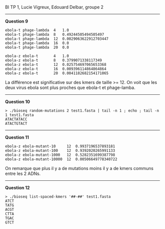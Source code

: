 BI TP 1, Lucie Vigreux, Edouard Delbar, groupe 2

----

**Question 9**

    ebola-t phage-lambda  4   1.0
    ebola-t phage-lambda  8   0.49244505494505497
    ebola-t phage-lambda  12  0.0029063622912703447
    ebola-t phage-lambda  16  0.0
    ebola-t phage-lambda  20  0.0

    ebola-z ebola-t       4   1.0
    ebola-z ebola-t       8   0.3799071338117349
    ebola-z ebola-t       12  0.025754697065653368
    ebola-z ebola-t       16  0.009396114864864864
    ebola-z ebola-t       20  0.0041182682154171065

La différence est significative sur des kmers de taille >= 12. On voit que les deux virus ebola sont plus proches que ebola-t et phage-lamba.

----

**Question 10**

    > ./bioseq random-mutations 2 test1.fasta | tail -n 1 ; echo ; tail -n 1 test1.fasta
    ATACTATACC
    ATACTGTACT

----

**Question 11**

    ebola-z ebola-mutant-10     12  0.9937196537893181
    ebola-z ebola-mutant-100    12  0.9392020265991133
    ebola-z ebola-mutant-1000   12  0.5282351699387798
    ebola-z ebola-mutant-10000  12  0.00506649778340722

On remarque que plus il y a de mutations moins il y a de kmers communs entre les 2 ADNs.

----

**Question 12**

    > ./bioseq list-spaced-kmers '##-##' test1.fasta 
    ATCT
    TATG
    ACGT
    CTTA
    TGAC
    GTCT

